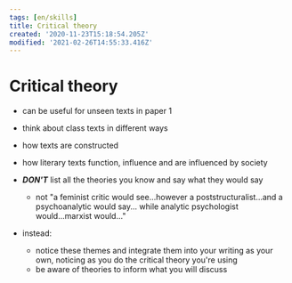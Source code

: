 ```yaml
---
tags: [en/skills]
title: Critical theory
created: '2020-11-23T15:18:54.205Z'
modified: '2021-02-26T14:55:33.416Z'
---
```


# Critical theory

- can be useful for unseen texts in paper 1
- think about class texts in different ways
- how texts are constructed
- how literary texts function, influence and are influenced by society


- ***DON'T*** list all the theories you know and say what they would say
  - not "a feminist critic would see...however a poststructuralist...and a psychoanalytic would say... while analytic psychologist would...marxist would..."
- instead:
  - notice these themes and integrate them into your writing as your own, noticing as you do the critical theory you're using
  - be aware of theories to inform what you will discuss


